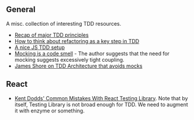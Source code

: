 ## General

A misc. collection of interesting TDD resources.
- [Recap of major TDD principles](https://integralpath.blogs.com/thinkingoutloud/2005/09/principles_of_t.html)
- [How to think about refactoring as a key step in TDD](https://www.planetgeek.ch/2011/08/23/refactoring-in-test-driven-development/)  
- [A nice JS TDD setup](https://medium.com/p/55f59358253f)
- [Mocking is a code smell](https://medium.com/javascript-scene/mocking-is-a-code-smell-944a70c90a6a) -
  The author suggests that the need for mocking suggests excessively tight coupling.
- [James Shore on TDD Architecture that avoids mocks](https://www.jamesshore.com/v2/blog/2018/testing-without-mocks)

## React

- [Kent Dodds' Common Mistakes With React Testing Library](https://kentcdodds.com/blog/common-mistakes-with-react-testing-library).  Note that by itself,
  Testing Library is not broad enough for TDD.  We need to augment it with enzyme or something.
